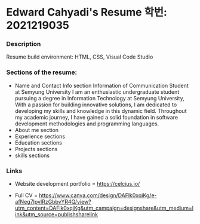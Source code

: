 # Edward Cahyadi's Resume 학번: 2021219035
### Description
Resume build environment: HTML, CSS, Visual Code Studio
### Sections of the resume:
- Name and Contact Info section
Information of Communication Student at Semyung University I am an enthusiastic undergraduate student pursuing a degree in Information Technology at Semyung University, With a passion for building innovative solutions, I am dedicated to developing my skills and knowledge in this dynamic field. Throughout my academic journey, I have gained a solid foundation in software development methodologies and programming languages.
- About me section
- Experience sections
- Education sections
- Projects sections
- skills sections
### Links
- Website development portfolio = https://celcius.io/

- Full CV = https://www.canva.com/design/DAFlk0xqiKg/e-afNeg7IpvlRzGbbvYR4Q/view?utm_content=DAFlk0xqiKg&utm_campaign=designshare&utm_medium=link&utm_source=publishsharelink


